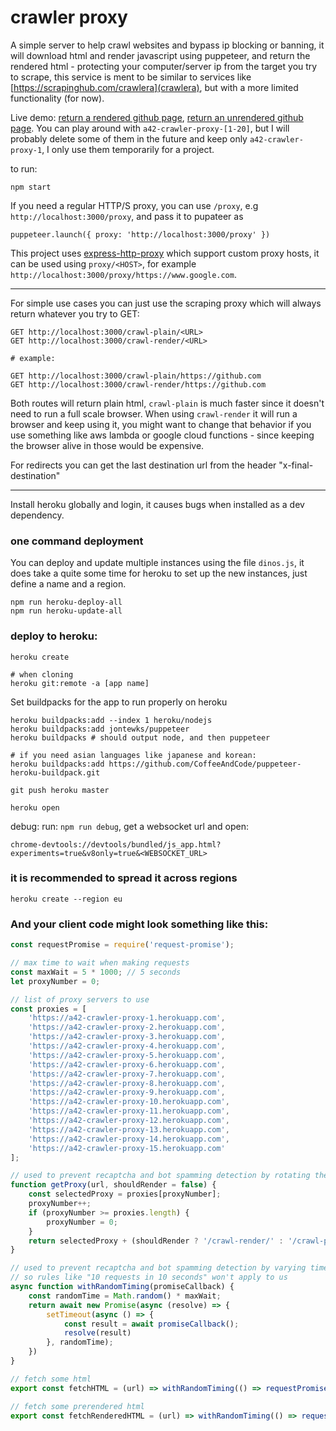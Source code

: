 # crawler proxy

A simple server to help crawl websites and bypass ip blocking or banning, it will download html and render javascript using puppeteer, and return the rendered html - protecting your computer/server ip from the target you try to scrape, this service is ment to be similar to services like [https://scrapinghub.com/crawlera](crawlera), but with a more limited functionality (for now).

Live demo: [return a rendered github page](https://a42-crawler-proxy-1.herokuapp.com/crawl-render/https://github.com), [return an unrendered github page](https://a42-crawler-proxy-1.herokuapp.com/crawl-plain/https://github.com).
You can play around with `a42-crawler-proxy-[1-20]`, but I will probably delete some of them in the future and keep only `a42-crawler-proxy-1`, I only use them temporarily for a project.

to run:
```
npm start
```

If you need a regular HTTP/S proxy, you can use `/proxy`, e.g `http://localhost:3000/proxy`, and pass it to pupateer as 
```
puppeteer.launch({ proxy: 'http://localhost:3000/proxy' })
```

This project uses [express-http-proxy](https://www.npmjs.com/package/express-http-proxy) which support custom proxy hosts, it can be used using `proxy/<HOST>`, for example `http://localhost:3000/proxy/https://www.google.com`.

---

For simple use cases you can just use the scraping proxy which will always return whatever you try to GET:
```
GET http://localhost:3000/crawl-plain/<URL>
GET http://localhost:3000/crawl-render/<URL>

# example:

GET http://localhost:3000/crawl-plain/https://github.com
GET http://localhost:3000/crawl-render/https://github.com
```

Both routes will return plain html, `crawl-plain` is much faster since it doesn't need to run a full scale browser.
When using `crawl-render` it will run a browser and keep using it, you might want to change that behavior if you use something like aws lambda or google cloud functions - since keeping the browser alive in those would be expensive.

For redirects you can get the last destination url from the header "x-final-destination"



---

Install heroku globally and login, it causes bugs when installed as a dev dependency.

### one command deployment

You can deploy and update multiple instances using the file `dinos.js`, it does take a quite some time for heroku to set up the new instances, just define a name and a region.

```
npm run heroku-deploy-all
npm run heroku-update-all
```

### deploy to heroku:
```
heroku create

# when cloning
heroku git:remote -a [app name]
```

Set buildpacks for the app to run properly on heroku
```
heroku buildpacks:add --index 1 heroku/nodejs
heroku buildpacks:add jontewks/puppeteer
heroku buildpacks # should output node, and then puppeteer

# if you need asian languages like japanese and korean:
heroku buildpacks:add https://github.com/CoffeeAndCode/puppeteer-heroku-buildpack.git
```
```
git push heroku master
```
```
heroku open
```

debug:
run: ```npm run debug```, get a websocket url and open:
```
chrome-devtools://devtools/bundled/js_app.html?experiments=true&v8only=true&<WEBSOCKET_URL>
```

### it is recommended to spread it across regions
```
heroku create --region eu
```

### And your client code might look something like this:
```javascript
const requestPromise = require('request-promise');

// max time to wait when making requests
const maxWait = 5 * 1000; // 5 seconds
let proxyNumber = 0;

// list of proxy servers to use
const proxies = [
    'https://a42-crawler-proxy-1.herokuapp.com',
    'https://a42-crawler-proxy-2.herokuapp.com',
    'https://a42-crawler-proxy-3.herokuapp.com',
    'https://a42-crawler-proxy-4.herokuapp.com',
    'https://a42-crawler-proxy-5.herokuapp.com',
    'https://a42-crawler-proxy-6.herokuapp.com',
    'https://a42-crawler-proxy-7.herokuapp.com',
    'https://a42-crawler-proxy-8.herokuapp.com',
    'https://a42-crawler-proxy-9.herokuapp.com',
    'https://a42-crawler-proxy-10.herokuapp.com',
    'https://a42-crawler-proxy-11.herokuapp.com',
    'https://a42-crawler-proxy-12.herokuapp.com',
    'https://a42-crawler-proxy-13.herokuapp.com',
    'https://a42-crawler-proxy-14.herokuapp.com',
    'https://a42-crawler-proxy-15.herokuapp.com'
];

// used to prevent recaptcha and bot spamming detection by rotating the ip address
function getProxy(url, shouldRender = false) {
    const selectedProxy = proxies[proxyNumber];
    proxyNumber++;
    if (proxyNumber >= proxies.length) {
        proxyNumber = 0;
    }
    return selectedProxy + (shouldRender ? '/crawl-render/' : '/crawl-plain/') + url
}

// used to prevent recaptcha and bot spamming detection by varying time like e "real" user
// so rules like "10 requests in 10 seconds" won't apply to us
async function withRandomTiming(promiseCallback) {
    const randomTime = Math.random() * maxWait;
    return await new Promise(async (resolve) => {
        setTimeout(async () => {
            const result = await promiseCallback();
            resolve(result)
        }, randomTime);
    })
}

// fetch some html
export const fetchHTML = (url) => withRandomTiming(() => requestPromise(getProxy(url, false)))

// fetch some prerendered html
export const fetchRenderedHTML = (url) => withRandomTiming(() => requestPromise(getProxy(url, true)))
```
